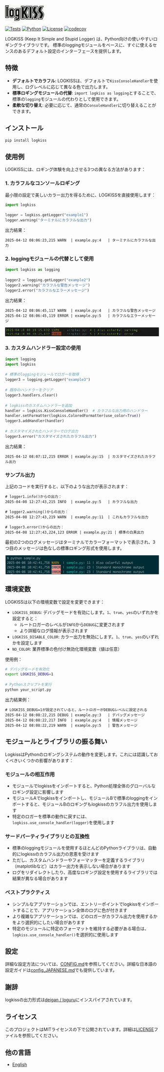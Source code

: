 ![LOGKISS](docs/logkiss-logo-tiny.png)

[![Tests](https://github.com/tkykszk/logkiss/actions/workflows/test.yml/badge.svg)](https://github.com/tkykszk/logkiss/actions/workflows/test.yml) [![Python](https://img.shields.io/badge/python-3.7%20%7C%203.8%20%7C%203.9%20%7C%203.10%20%7C%203.11%20%7C%203.12-blue)](https://www.python.org/) [![License](https://img.shields.io/badge/License-MIT-blue.svg)](https://opensource.org/licenses/MIT) [![codecov](https://codecov.io/gh/tkykszk/logkiss/branch/main/graph/badge.svg)](https://codecov.io/gh/tkykszk/logkiss)

LOGKISS (Keep It Simple and Stupid Logger) は、Python向けの使いやすいロギングライブラリです。
標準のloggingモジュールをベースに、すぐに使えるセンスのあるデフォルト設定のインターフェースを提供します。

## 特徴

- **デフォルトでカラフル**: LOGKISSは、デフォルトで`KissConsoleHandler`を使用し、ログレベルに応じて異なる色で出力します。
- **標準ロギングモジュールの代替**: `import logkiss as logging`とすることで、標準の`logging`モジュールの代わりとして使用できます。
- **柔軟な切り替え**: 必要に応じて、通常の`ConsoleHandler`に切り替えることができます。

## インストール

```bash
pip install logkiss
```

## 使用例

LOGKISSには、ロギング体験を向上させる3つの異なる方法があります：

### 1. カラフルなコンソールロギング

最小限の設定で美しいカラー出力を得るために、LOGKISSを直接使用します：

```python
import logkiss

logger = logkiss.getLogger("example1")
logger.warning("ターミナルにカラフルな出力")
```

出力結果：
```
2025-04-12 08:06:23,215 WARN  | example.py:4   | ターミナルにカラフルな出力
```

### 2. loggingモジュールの代替として使用

```python
import logkiss as logging

logger2 = logging.getLogger("example2")
logger2.warning("カラフルな警告メッセージ")
logger2.error("カラフルなエラーメッセージ")
```

出力結果：
```
2025-04-12 08:06:45,117 WARN  | example.py:4   | カラフルな警告メッセージ
2025-04-12 08:06:45,119 ERROR | example.py:5   | カラフルなエラーメッセージ
```

![picture 1](images/1744211946693.png)  

### 3. カスタムハンドラー設定の使用

```python
import logging
import logkiss

# 標準のloggingモジュールでロガーを取得
logger3 = logging.getLogger("example3")

# 既存のハンドラーをクリア
logger3.handlers.clear()

# logkissのカスタムハンドラーを追加
handler = logkiss.KissConsoleHandler()  # カラフルな出力用のハンドラー
handler.setFormatter(logkiss.ColoredFormatter(use_color=True))
logger3.addHandler(handler)

# カスタマイズされたハンドラーでログ出力
logger3.error("カスタマイズされたカラフル出力")
```

出力結果：
```
2025-04-12 08:07:12,215 ERROR | example.py:15  | カスタマイズされたカラフル出力
```

### サンプル出力

上記のコードを実行すると、以下のような出力が表示されます：

```text
# logger1.info()からの出力：
2025-04-08 12:27:43,215 INFO  | example.py:5   | カラフルな出力

# logger2.warning()からの出力：
2025-04-08 12:27:43,219 WARN  | example.py:11  | これもカラフルな出力

# logger3.error()からの出力：
2025-04-08 12:27:43,224,123 ERROR | example.py:21 | 標準の白黒出力
```

最初の2つのログメッセージはターミナルでカラーフォーマットで表示され、3つ目のメッセージは色なしの標準ロギング形式を使用します。

![logkiss-terminal-demo](docs/logkiss-terminal-demo.png)

## 環境変数

LOGKISSは以下の環境変数で設定を変更できます：

- `LOGKISS_DEBUG`: デバッグモードを有効にします。`1`、`true`、`yes`のいずれかを設定すると：
  - ルートロガーのレベルが`INFO`から`DEBUG`に変更されます
  - より詳細なログ情報が表示されます
- `LOGKISS_DISABLE_COLOR`: カラー出力を無効にします。`1`、`true`、`yes`のいずれかを設定します
- `NO_COLOR`: 業界標準の色付け無効化環境変数（値は任意）

使用例：
```bash
# デバッグモードを有効化
export LOGKISS_DEBUG=1

# Pythonスクリプトを実行
python your_script.py
```

出力結果例：
```
# LOGKISS_DEBUG=1が設定されていると、ルートロガーがDEBUGレベルに設定される
2025-04-12 08:08:22,215 DEBUG | example.py:3   | デバッグメッセージ
2025-04-12 08:08:22,217 INFO  | example.py:4   | 情報メッセージ
2025-04-12 08:08:22,219 WARN  | example.py:5   | 警告メッセージ
```

## モジュールとライブラリの振る舞い

LogkissはPythonのロギングシステムの動作を変更します。これには認識しておくべきいくつかの影響があります：

### モジュールの相互作用

- モジュールでlogkissをインポートすると、Python処理全体のグローバルなロギング設定に影響します
- モジュールAでlogkissをインポートし、モジュールBで標準のloggingをインポートすると、モジュールBのロギングもlogkissのカラフル出力を使用します
- 特定のロガーを標準の動作に戻すには、`logkiss.use_console_handler(logger)`を使用します

### サードパーティライブラリとの互換性

- 標準のloggingモジュールを使用するほとんどのPythonライブラリは、自動的にlogkissのカラフル出力の恩恵を受けます
- ただし、カスタムハンドラーやフォーマッターを定義するライブラリ（matplotlibなど）はカラー出力を表示しない場合があります
- ログをリダイレクトしたり、高度なロギング設定を使用するライブラリでは結果が異なる場合があります

### ベストプラクティス

- シンプルなアプリケーションでは、エントリーポイントでlogkissをインポートすることで、アプリケーション全体のログに色が付きます
- より複雑なアプリケーションでは、どのロガーがカラフル出力を使用するかをより選択的にしたい場合があります
- 特定のモジュールに特定のフォーマットを維持する必要がある場合は、`logkiss.use_console_handler()`を選択的に使用します

## 設定

詳細な設定方法については、[CONFIG.md](CONFIG.md)を参照してください。詳細な日本語の設定ガイドは[config_JAPANESE.md](config_JAPANESE.md)でも提供しています。

## 謝辞

logkissの出力形式は[deigan / loguru](https://github.com/Delgan/loguru)にインスパイアされています。

## ライセンス

このプロジェクトはMITライセンスの下で公開されています。詳細は[LICENSE](LICENSE)ファイルを参照してください。

## 他の言語

- [English](README.md)
